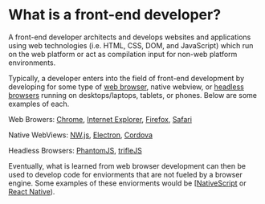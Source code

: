 # What is a front-end developer?

A front-end developer architects and develops websites and applications using web technologies (i.e. HTML, CSS, DOM, and JavaScript) which run on the web platform or act as compilation input for non-web platform environments.

Typically, a developer enters into the field of front-end development by developing for some type of [web browser](https://en.wikipedia.org/wiki/Web_browser), native webview, or [headless browsers](https://en.wikipedia.org/wiki/Headless_browser) running on desktops/laptops, tablets, or phones. Below are some examples of each.

Web Browers: [Chrome](http://www.google.com/chrome/), [Internet Explorer](http://dev.modern.ie/), [Firefox](https://www.mozilla.org/firefox/), [Safari](http://www.apple.com/safari/)

Native WebViews: [NW.js](https://github.com/nwjs/nw.js), [Electron](http://electron.atom.io/), [Cordova](https://cordova.apache.org/)

Headless Browsers: [PhantomJS](http://phantomjs.org/), [trifleJS](http://triflejs.org/)

Eventually, what is learned from web browser development can then be used to develop code for enviorments that are not fueled by a browser engine. Some examples of these enviorments would be [[NativeScript](https://www.nativescript.org/) or [React Native](https://facebook.github.io/react-native/)).



